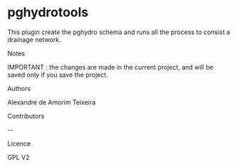 # pghydrotools
This plugin create the pghydro schema and runs all the process to consist a drainage network.

Notes

IMPORTANT : the changes are made in the current project, and will be saved only if you save the project.

Authors

Alexandre de Amorim Teixeira

Contributors

--

Licence

GPL V2
